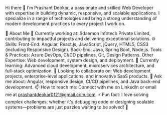 Hi there 👋
I’m Prashant Deokar, a passionate and skilled Web Developer with expertise in building dynamic, responsive, and scalable applications. I specialize in a range of technologies and bring a strong understanding of modern development practices to every project I work on.

🚀 About Me
🔭 Currently working at: Sdaemon Infotech Private Limited, contributing to impactful projects and delivering exceptional solutions.
🌐 Skills:
Front-End: Angular, React.js, JavaScript, jQuery, HTML5, CSS3 (including Responsive Design).
Back-End: Java, Spring Boot, Node.js.
Tools & Practices: Azure DevOps, CI/CD pipelines, Git, Design Patterns.
Other Expertise: Web development, system design, and deployment.
🌱 Currently learning: Advanced cloud development, microservices architecture, and full-stack optimization.
👯 Looking to collaborate on: Web development projects, enterprise-level applications, and innovative SaaS products.
💬 Ask me about: Angular, responsive design, CI/CD pipelines, and Java back-end development.
📫 How to reach me: Connect with me on LinkedIn or email me at prashantdeokar0121@gmail.com.com.
⚡ Fun fact: I love solving complex challenges, whether it's debugging code or designing scalable systems—problems are just puzzles waiting to be solved! 🧩
